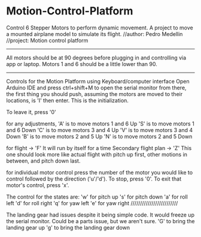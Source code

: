 # Motion-Control-Platform
Control 6 Stepper Motors to perform dynamic movement. A project to move a mounted airplane model to simulate its flight.
//author: Pedro Medellin
//project: Motion control platform
***********************
All motors should be at 90 degrees before plugging in and controlling via app or laptop. Motors 1 and 6 should be a little lower than 90.
***********************

Controls for the Motion Platform
using Keyboard/computer interface
Open Arduino IDE and press ctrl+shift+M to open the serial monitor
from there, the first thing you should push, assuming the motors are moved to their locations, is 'I' then enter. This is the initialization.

To leave it, press '0'

for any adjustments,
'A' is to move motors 1 and 6 Up
'S' is to move motors 1 and 6 Down
'C' is to move motors 3 and 4 Up
'V' is to move motors 3 and 4 Down
'B' is to move motors 2 and 5 Up
'N' is to move motors 2 and 5 Down

for flight -> 'F'
	It will run by itself for a time
Secondary flight plan -> 'Z'
This one should look more like actual flight with pitch up first, other motions in between, and pitch down last.

	
for individual motor control
press the number of the motor you would like to control followed by the direction ('u'/'d'). To stop, press '0'. To exit that motor's control, press 'x'.

The control for the states are:
'w' for pitch up
's' for pitch down
'a' for roll left
'd' for roll right
'q' for yaw left
'e' for yaw right
/////////////////////////


The landing gear had issues despite it being simple code. It would freeze up the serial monitor. Could be a parts issue, but we aren't sure.
'G' to bring the landing gear up
'g' to bring the landing gear down 
